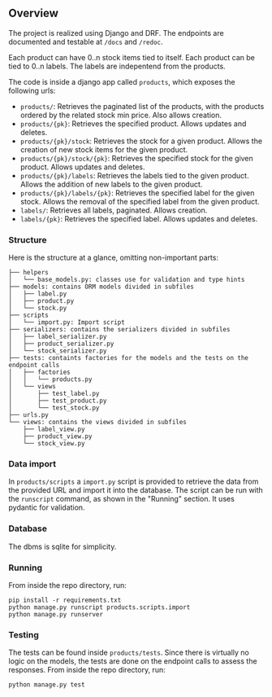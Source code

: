 ## Overview
The project is realized using Django and DRF. The endpoints are documented and testable at `/docs` and `/redoc`.

Each product can have 0..n stock items tied to itself. Each product can be tied to 0..n labels. The labels are indepentend from the products.

The code is inside a django app called `products`, which exposes the following urls:
- `products/`: Retrieves the paginated list of the products, with the products ordered by the related stock min price. Also allows creation.
- `products/{pk}`: Retrieves the specified product. Allows updates and deletes.
- `products/{pk}/stock`: Retrieves the stock for a given product. Allows the creation of new stock items for the given product.
- `products/{pk}/stock/{pk}`: Retrieves the specified stock for the given product. Allows updates and deletes. 
- `products/{pk}/labels`: Retrieves the labels tied to the given product. Allows the addition of new labels to the given product.
- `products/{pk}/labels/{pk}`: Retrieves the specified label for the given stock. Allows the removal of the specified label from the given product.
- `labels/`: Retrieves all labels, paginated. Allows creation.
- `labels/{pk}`: Retrieves the specified label. Allows updates and deletes.

### Structure
Here is the structure at a glance, omitting non-important parts:
```
├── helpers
│   └── base_models.py: classes use for validation and type hints
├── models: contains ORM models divided in subfiles
│   ├── label.py
│   ├── product.py
│   └── stock.py
├── scripts
│   └── import.py: Import script
├── serializers: contains the serializers divided in subfiles
│   ├── label_serializer.py
│   ├── product_serializer.py
│   └── stock_serializer.py
├── tests: containts factories for the models and the tests on the endpoint calls
│   ├── factories
│   │   └── products.py
│   └── views
│       ├── test_label.py
│       ├── test_product.py
│       └── test_stock.py
├── urls.py
└── views: contains the views divided in subfiles
    ├── label_view.py
    ├── product_view.py
    └── stock_view.py
```
### Data import
In `products/scripts` a `import.py` script is provided to retrieve the data from the provided URL and import it into the database. The script can be run with the `runscript` command, as shown in the "Running" section. It uses pydantic for validation.

### Database
The dbms is sqlite for simplicity.

### Running
From inside the repo directory, run:
```
pip install -r requirements.txt
python manage.py runscript products.scripts.import
python manage.py runserver
```
### Testing
The tests can be found inside `products/tests`. Since there is virtually no logic on the models, the tests are done on the endpoint calls to assess the responses.
From inside the repo directory, run:
```
python manage.py test
```
